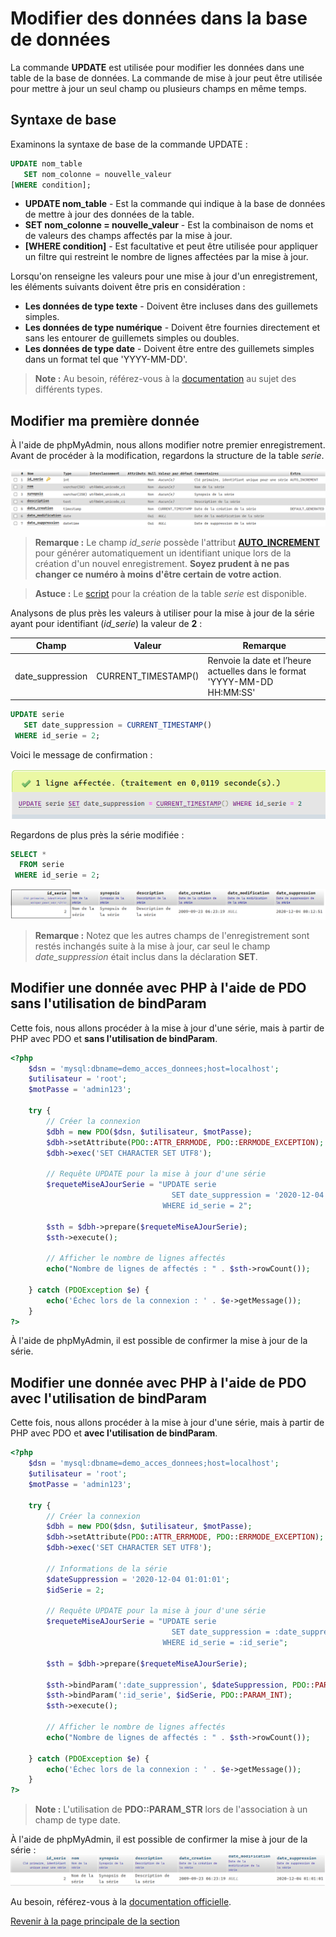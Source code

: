 # Modifier des données dans la base de données

La commande __UPDATE__ est utilisée pour modifier les données dans une table de la base de données. La commande de mise à jour peut être utilisée pour mettre à jour un seul champ ou plusieurs champs en même temps.

## Syntaxe de base

Examinons la syntaxe de base de la commande UPDATE :

```sql
UPDATE nom_table
   SET nom_colonne = nouvelle_valeur
[WHERE condition];
```

- __UPDATE nom_table__ - Est la commande qui indique à la base de données de mettre à jour des données de la table.
- __SET nom_colonne = nouvelle\_valeur__ - Est la combinaison de noms et de valeurs des champs affectés par la mise à jour.
- __[WHERE condition]__ - Est facultative et peut être utilisée pour appliquer un filtre qui restreint le nombre de lignes affectées par la mise à jour.

Lorsqu'on renseigne les valeurs pour une mise à jour d'un enregistrement, les éléments suivants doivent être pris en considération :

- __Les données de type texte__ - Doivent être incluses dans des guillemets simples.
- __Les données de type numérique__ - Doivent être fournies directement et sans les entourer de guillemets simples ou doubles.
- __Les données de type date__ - Doivent être entre des guillemets simples dans un format tel que 'YYYY-MM-DD'.

>**Note :** Au besoin, référez-vous à la [documentation](https://dev.mysql.com/doc/refman/8.0/en/data-types.html) au sujet des différents types.

## Modifier ma première donnée

À l'aide de phpMyAdmin, nous allons modifier notre premier enregistrement. Avant de procéder à la modification, regardons la structure de la table _serie_.

![Structure de la table série.](../images/structure-table-serie.PNG)

>**Remarque :** Le champ _id\_serie_ possède l'attribut __[AUTO_INCREMENT](https://dev.mysql.com/doc/refman/8.0/en/example-auto-increment.html)__ pour générer automatiquement un identifiant unique lors de la création d'un nouvel enregistrement. __Soyez prudent à ne pas changer ce numéro à moins d'être certain de votre action__.

>**Astuce :** Le [script](../src/exemple-interaction-bd/creation-table-serie.sql) pour la création de la table _serie_ est disponible.

Analysons de plus près les valeurs à utiliser pour la mise à jour de la série ayant pour identifiant (_id\_serie_) la valeur de __2__ :

| Champ | Valeur | Remarque |
|---|---|---|
| date\_suppression | CURRENT\_TIMESTAMP() | Renvoie la date et l’heure actuelles dans le format 'YYYY-MM-DD HH:MM:SS' |

```sql
UPDATE serie
   SET date_suppression = CURRENT_TIMESTAMP()
 WHERE id_serie = 2;
```

Voici le message de confirmation :

![Message de confirmation suite à la mise à jour de la série.](../images/message-confirmation-update-phpmyadmin.PNG)

Regardons de plus près la série modifiée :

```sql
SELECT *
  FROM serie
 WHERE id_serie = 2;
```

![Valeur de la série suite à la mise à jour.](../images/valeur-serie-apres-update.PNG)

>**Remarque :** Notez que les autres champs de l'enregistrement sont restés inchangés suite à la mise à jour, car seul le champ _date\_suppression_ était inclus dans la déclaration __SET__.

## Modifier une donnée avec PHP à l'aide de PDO sans l'utilisation de bindParam

Cette fois, nous allons procéder à la mise à jour d'une série, mais à partir de PHP avec PDO et __sans l'utilisation de bindParam__.

```php
<?php
    $dsn = 'mysql:dbname=demo_acces_donnees;host=localhost';
    $utilisateur = 'root';
    $motPasse = 'admin123';

    try {
        // Créer la connexion
        $dbh = new PDO($dsn, $utilisateur, $motPasse);
        $dbh->setAttribute(PDO::ATTR_ERRMODE, PDO::ERRMODE_EXCEPTION);
        $dbh->exec('SET CHARACTER SET UTF8');

        // Requête UPDATE pour la mise à jour d'une série
        $requeteMiseAJourSerie = "UPDATE serie
                                    SET date_suppression = '2020-12-04 01:01:01'
                                  WHERE id_serie = 2";

        $sth = $dbh->prepare($requeteMiseAJourSerie);
        $sth->execute();

        // Afficher le nombre de lignes affectés
        echo("Nombre de lignes de affectés : " . $sth->rowCount());

    } catch (PDOException $e) {
        echo('Échec lors de la connexion : ' . $e->getMessage());
    }
?>
```

À l'aide de phpMyAdmin, il est possible de confirmer la mise à jour de la série.

## Modifier une donnée avec PHP à l'aide de PDO avec l'utilisation de bindParam

Cette fois, nous allons procéder à la mise à jour d'une série, mais à partir de PHP avec PDO et __avec l'utilisation de bindParam__.

```php
<?php
    $dsn = 'mysql:dbname=demo_acces_donnees;host=localhost';
    $utilisateur = 'root';
    $motPasse = 'admin123';

    try {
        // Créer la connexion
        $dbh = new PDO($dsn, $utilisateur, $motPasse);
        $dbh->setAttribute(PDO::ATTR_ERRMODE, PDO::ERRMODE_EXCEPTION);
        $dbh->exec('SET CHARACTER SET UTF8');

        // Informations de la série
        $dateSuppression = '2020-12-04 01:01:01';
        $idSerie = 2;

        // Requête UPDATE pour la mise à jour d'une série
        $requeteMiseAJourSerie = "UPDATE serie
                                    SET date_suppression = :date_suppression
                                  WHERE id_serie = :id_serie";

        $sth = $dbh->prepare($requeteMiseAJourSerie);

        $sth->bindParam(':date_suppression', $dateSuppression, PDO::PARAM_STR);
        $sth->bindParam(':id_serie', $idSerie, PDO::PARAM_INT);
        $sth->execute();

        // Afficher le nombre de lignes affectés
        echo("Nombre de lignes de affectés : " . $sth->rowCount());

    } catch (PDOException $e) {
        echo('Échec lors de la connexion : ' . $e->getMessage());
    }
?>
```

>**Note :** L'utilisation de __PDO::PARAM_STR__ lors de l'association à un champ de type date.

À l'aide de phpMyAdmin, il est possible de confirmer la mise à jour de la série :
![Affichage de la série modifiée.](../images/serie-apres-update-php.PNG)

Au besoin, référez-vous à la [documentation officielle](https://dev.mysql.com/doc/refman/8.0/en/update.html).

[Revenir à la page principale de la section](README.md)
